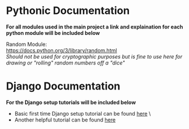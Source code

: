 # Pythonic Documentation
**For all modules used in the main project a link and explaination for each python module will be included below**

Random Module: \
https://docs.python.org/3/library/random.html \
*Should not be used for cryptographic purposes but is fine to use here for drawing or "rolling" random numbers off a "dice"*

# Django Documentation
**For the Django setup tutorials will be included below**
- Basic first time Django setup tutorial can be found [here](https://docs.djangoproject.com/en/4.2/intro/tutorial01/) \
- Another helpful tutorial can be found [here](https://www.w3schools.com/django/index.php)

